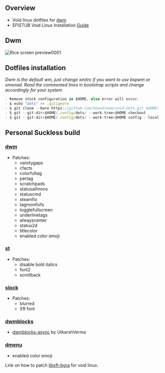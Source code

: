 ## Overview

* Void linux dotfiles for [dwm](http://suckless.org/)
* EFISTUB Void Linux Installation [Guide](https://github.com/hoaxdream/void-dots/blob/main/.github/VOID.md)

## Dwm
![Rice screen preview0001](https://i.imgur.com/O9IjRg3.png)

## Dotfiles installation
*Dwm is the default wm, just change xinitrc if you want to use bspwm or xmonad.*
*Read the commented lines in bootstrap scripts and change accordingly for your system*
```javascript
- Remove stock configuration in $HOME, else error will occur.
- $ echo "dots" >> .gitignore
- $ git clone --bare https://github.com/hoaxdream/void-dots.git $HOME/.config/dots
- $ git --git-dir=$HOME/.config/dots/ --work-tree=$HOME checkout
- $ git --git-dir=$HOME/.config/dots/ --work-tree=$HOME config --local status.showUntrackedFiles no
```

## Personal Suckless build

### [dwm](https://github.com/hoaxdream/void-dwm)
- Patches:
    - vainitygaps
    - cfacts
    - colorfultag
    - pertag
    - scratchpads
    - statusallmons
    - statuscmd
    - steamfix
    - tagmonfixfs
    - togglefullscreen
    - underlinetags
    - alwayscenter
    - status2d
    - titlecolor
    - enabled color emoji

### [st](https://github.com/hoaxdream/void-st)
- Patches:
    - disable bold italics
    - font2
    - scrollback

### [slock](https://github.com/hoaxdream/void-slock)
- Patches:
    - blurred
    - Xft font

### [dwmblocks](https://github.com/hoaxdream/void-dwmblocks)
- [dwmblocks-async](https://github.com/UtkarshVerma/dwmblocks-async) by UtkarshVerma

### [dmenu](https://github.com/hoaxdream/void-dmenu)
- enabled color emoji

Link on how to patch [libxft-bgra](https://github.com/hoaxdream/void-dots/blob/main/.github/VOID.md) for void linux.
